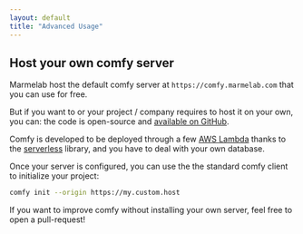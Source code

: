 ```yaml
---
layout: default
title: "Advanced Usage"
---
```


## Host your own comfy server

Marmelab host the default comfy server at `https://comfy.marmelab.com` that you can use for free.

But if you want to or your project / company requires to host it on your own, you can: the code is open-source and [available on GitHub](https://github.com/marmelab/comfygure).

Comfy is developed to be deployed through a few [AWS Lambda](https://aws.amazon.com/fr/lambda/) thanks to the [serverless](https://serverless.com/) library, and you have to deal with your own database.

Once your server is configured, you can use the the standard comfy client to initialize your project:

```bash
comfy init --origin https://my.custom.host
```

If you want to improve comfy without installing your own server, feel free to open a pull-request!
